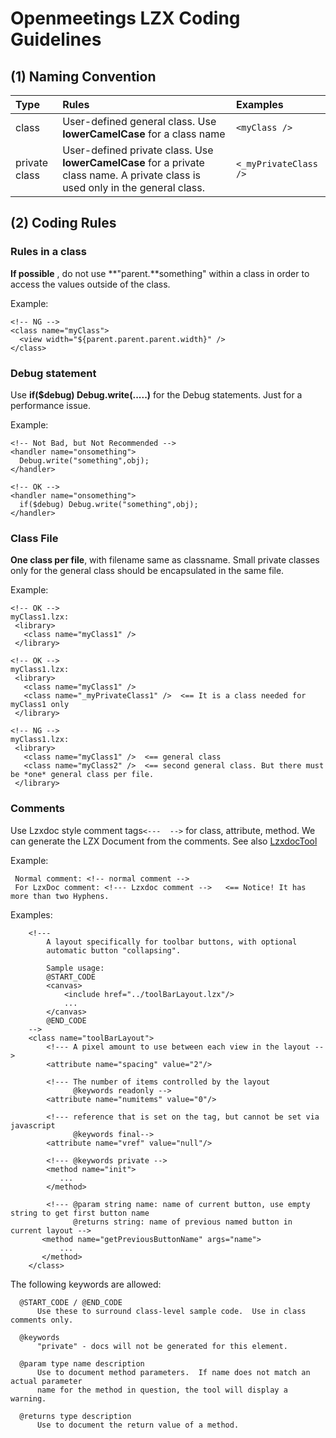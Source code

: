 # Openmeetings LZX Coding Guidelines #


## (1) Naming Convention ##
| **Type** | **Rules** | **Examples** |
|:---------|:----------|:-------------|
| class | User-defined general class. Use **lowerCamelCase** for a class name  | `<myClass />` |
| private class | User-defined private class. Use **lowerCamelCase** for a private class name. A private class is used only in the general class. |`<_myPrivateClass />`  |

## (2) Coding Rules ##
### Rules in a class ###
**If possible** , do not use **"parent.**something" within a class in order to access the values outside of the class.

Example:
```
<!-- NG -->
<class name="myClass">
  <view width="${parent.parent.parent.width}" />
</class>
```


### Debug statement ###
Use **if($debug) Debug.write(.....)** for the Debug statements.
Just for a performance issue.

Example:
```
<!-- Not Bad, but Not Recommended -->
<handler name="onsomething">
  Debug.write("something",obj);
</handler>

<!-- OK -->
<handler name="onsomething">
  if($debug) Debug.write("something",obj);
</handler>
```

### Class File ###
**One class per file**, with filename same as classname.
Small private classes only for the general class should be encapsulated in the same file.

Example:
```
<!-- OK -->
myClass1.lzx:
 <library>
   <class name="myClass1" /> 
 </library>

<!-- OK -->
myClass1.lzx:
 <library>
   <class name="myClass1" />
   <class name="_myPrivateClass1" />  <== It is a class needed for myClass1 only
 </library>

<!-- NG -->
myClass1.lzx:
 <library>
   <class name="myClass1" />  <== general class
   <class name="myClass2" />  <== second general class. But there must be *one* general class per file.
 </library>
```

### Comments ###
Use Lzxdoc style comment tags` <---  --> ` for class, attribute, method.
We can generate the LZX Document from the comments.
See also [LzxdocTool](http://wiki.openlaszlo.org/LzxdocTool)

Example:
```
 Normal comment: <!-- normal comment -->
 For LzxDoc comment: <!--- Lzxdoc comment -->   <== Notice! It has more than two Hyphens.
```

Examples:
```
    <!---
        A layout specifically for toolbar buttons, with optional
        automatic button "collapsing".

        Sample usage:
        @START_CODE
        <canvas>
            <include href="../toolBarLayout.lzx"/>
            ...
        </canvas>
        @END_CODE
    -->
    <class name="toolBarLayout">
        <!--- A pixel amount to use between each view in the layout -->
        <attribute name="spacing" value="2"/>

        <!--- The number of items controlled by the layout
              @keywords readonly -->
        <attribute name="numitems" value="0"/>

        <!--- reference that is set on the tag, but cannot be set via javascript 
              @keywords final-->
        <attribute name="vref" value="null"/>

        <!--- @keywords private -->
        <method name="init">
           ...
        </method>

        <!--- @param string name: name of current button, use empty string to get first button name
              @returns string: name of previous named button in current layout -->
       <method name="getPreviousButtonName" args="name">
           ...
       </method>
    </class>
```

The following keywords are allowed:
```
  @START_CODE / @END_CODE
      Use these to surround class-level sample code.  Use in class comments only.

  @keywords
      "private" - docs will not be generated for this element.

  @param type name description
      Use to document method parameters.  If name does not match an actual parameter
      name for the method in question, the tool will display a warning.

  @returns type description
      Use to document the return value of a method.
```